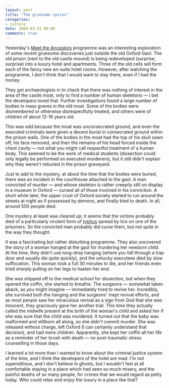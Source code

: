 ```yaml
---
layout: post
title: "The gruesome spires"
categories:
- culture
date: 2004-03-21 00:00
comments: true
---
```


<p>Yesterday's <a href="http://www.bbc.co.uk/history/programmes/meettheancestors/index.shtml" title="Meet the Ancestors home page">Meet the Ancestors</a> programme was an interesting exploration of some recent gruesome discoveries just outside the old Oxford Gaol. The old prison (next to the old castle mound) is being redeveloped (surprise, surprise) into a luxury hotel and apartments. Three of the old cells will form each of the fancy new en-suite hotel rooms. However, after watching the programme, I don't think that I would want to stay there, even if I had the money.</p>

<p>They got archaeologists in to check that there was nothing of interest in the area of the castle moat, only to find a number of human skeletons &mdash; I bet the developers loved that. Further investigations found a large number of bodies in mass graves in the old moat. Some of the bodies were dismembered or otherwise disrespectfully treated, and others were of children of about 12-16 years old.</p>

<p>This was odd because the moat was unconsecrated ground, and even the executed criminals were given a decent burial in consecrated ground within the prison walls. One of the bodies in the moat had the top of his skull sawn off, his face removed, and then the remains of his head forced inside the chest cavity &mdash; not what you might call respectful treatment of a human body. This seemed to be the work of medical students (dissection could only legally be performed on executed murderers), but it still didn't explain why they weren't reburied in the prison graveyard.

Just to add to the mystery, at about the time that the bodies were buried, there was an incident in the courthouse attached to the gaol. A man convicted of murder &mdash; and whose skeleton is rather creepily still on display in a museum in Oxford &mdash; cursed all of those involved in his conviction. A short while later, the upper crust of Oxford society started to run around the streets at night as if possessed by demons, and finally bled to death. In all, around 500 people died.</p>

<p>One mystery at least was cleared up; it seems that the victims probably died of a particularly virulent form of <a href="http://www3.baylor.edu/~Charles_Kemp/typhus.htm" title="Symptoms of louse-borne typhus">typhus</a> spread by lice on one of the prisoners. So the convicted man probably did curse them, but not quite in the way they thought.</p>

<p>It was a fascinating but rather disturbing programme. They also uncovered the story of a woman hanged at the gaol for murdering her newborn child. At the time, they didn't use long-drop hanging (where you fall through a trap door and usually die quite quickly), and the unlucky executees died by slow suffocation. This woman took a full 30 minutes to die, and her friends even tried sharply pulling on her legs to hasten her end.</p>

<p>She was shipped off to the medical school for dissection, but when they opened the coffin, she started to breathe. The surgeons &mdash; somewhat taken aback, as you might imagine &mdash; immediately tried to revive her. Incredibly, she survived both the hanging and the surgeons' inept revival efforts, and as most people saw her miraculous revival as a sign from God that she was innocent, they graciously gave her another trial. This time they actually called the midwife present at the birth of the woman's child and asked her if she was sure that the child was murdered. It turned out that the baby was malformed and stillborn all along, so she <em>didn't</em> commit murder. She was released without charge, left Oxford (I can certainly understand that decision), and had more children. Apparently, she kept her coffin all her life as a reminder of her brush with death &mdash; no post-traumatic stress counselling in those days.</p>

<p>I learned a lot more than I wanted to know about the criminal justice system of the time, and I think the developers of the hotel are mad. I'm not superstitious, and I don't believe in ghosts, but I wouldn't feel at all comfortable staying in a place which had seen so much misery, and the painful deaths of so many people, for crimes that we would regard as petty today. Who could relax and enjoy the luxury in a place like that?</p>
